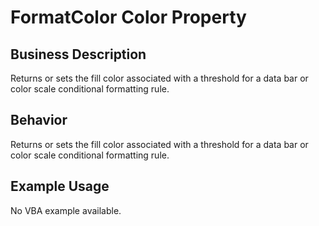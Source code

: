 # FormatColor Color Property

## Business Description
Returns or sets the fill color associated with a threshold for a data bar or color scale conditional formatting rule.

## Behavior
Returns or sets the fill color associated with a threshold for a data bar or color scale conditional formatting rule.

## Example Usage
No VBA example available.